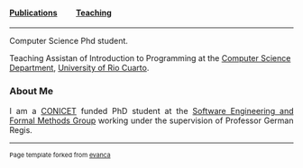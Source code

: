 #### [Publications](/publications)&nbsp;   &nbsp;   &nbsp;   &nbsp;   &nbsp; [Teaching](/teaching)&nbsp;   &nbsp;   &nbsp;   &nbsp;   &nbsp;

---


Computer Science Phd student. 

Teaching Assistan of Introduction to Programming at the [Computer Science Department](http://dc.exa.unrc.edu.ar), [University of Rio Cuarto](https://www.unrc.edu.ar).



### About Me

<div style="text-align: justify"> 
	

I am a <a href="https://www.conicet.gov.ar">CONICET</a> funded PhD student at the <a href="http://diogenes.dc.exa.unrc.edu.ar/research/">Software Engineering and Formal Methods Group</a> working under the supervision of Professor German Regis.


</div>





---
<p style="font-size:11px">Page template forked from <a href="https://github.com/evanca/quick-portfolio">evanca</a></p>
<!-- Remove above link if you don't want to attibute -->

